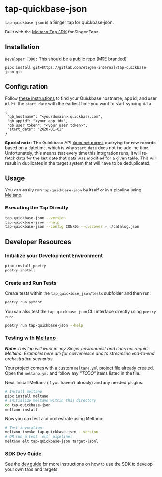 # tap-quickbase-json

`tap-quickbase-json` is a Singer tap for quickbase-json.

Built with the [Meltano Tap SDK](https://sdk.meltano.com) for Singer Taps.

## Installation

`Developer TODO:` This should be a public repo (MSE branded)

```
pipx install git+https://gitlab.com/etagen-internal/tap-quickbase-json.git
```

## Configuration

Follow [these instructions](https://www.stitchdata.com/docs/integrations/saas/quick-base) to find your Quickbase hostname, app id, and user id.  Fill the `start_date` with the earliest time you want to start syncing data.

```
{
 "qb_hostname": "<yourdomain>.quickbase.com",
 "qb_appid": "<your app id>",
 "qb_user_token": "<your user token>",
 "start_date": "2020-01-01"
}
```

**Special note:** The Quickbase API [does not permit](https://help.quickbase.com/api-guide/componentsquery.html) querying for new records based on a datetime, which is why `start_date` does not include the time.  Unfortunately, this means that every time this integration runs, it will re-fetch data for the last date that data was modified for a given table.  This will result in duplicates in the target system that will have to be deduplicated.

## Usage

You can easily run `tap-quickbase-json` by itself or in a pipeline using [Meltano](https://meltano.com/).

### Executing the Tap Directly

```bash
tap-quickbase-json --version
tap-quickbase-json --help
tap-quickbase-json --config CONFIG --discover > ./catalog.json
```

## Developer Resources

### Initialize your Development Environment

```bash
pipx install poetry
poetry install
```

### Create and Run Tests

Create tests within the `tap_quickbase_json/tests` subfolder and
  then run:

```bash
poetry run pytest
```

You can also test the `tap-quickbase-json` CLI interface directly using `poetry run`:

```bash
poetry run tap-quickbase-json --help
```

### Testing with [Meltano](https://www.meltano.com)

_**Note:** This tap will work in any Singer environment and does not require Meltano.
Examples here are for convenience and to streamline end-to-end orchestration scenarios._

Your project comes with a custom `meltano.yml` project file already created. Open the `meltano.yml` and follow any _"TODO"_ items listed in
the file.

Next, install Meltano (if you haven't already) and any needed plugins:

```bash
# Install meltano
pipx install meltano
# Initialize meltano within this directory
cd tap-quickbase-json
meltano install
```

Now you can test and orchestrate using Meltano:

```bash
# Test invocation:
meltano invoke tap-quickbase-json --version
# OR run a test `elt` pipeline:
meltano elt tap-quickbase-json target-jsonl
```

### SDK Dev Guide

See the [dev guide](https://sdk.meltano.com/en/latest/dev_guide.html) for more instructions on how to use the SDK to
develop your own taps and targets.
